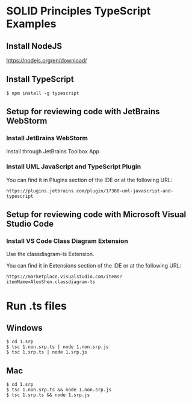 # SOLID Principles TypeScript Examples


## Install NodeJS

https://nodejs.org/en/download/


## Install TypeScript

```
$ npm install -g typescript
```

## Setup for reviewing code with JetBrains WebStorm

### Install JetBrains WebStorm
Install through JetBrains Toolbox App

### Install UML JavaScript and TypeScript Plugin
You can find it in Plugins section of the IDE or at the following URL:
```
https://plugins.jetbrains.com/plugin/17380-uml-javascript-and-typescript
```

## Setup for reviewing code with Microsoft Visual Studio Code

### Install VS Code Class Diagram Extension
Use the classdiagram-ts Extension.

You can find it in Extensions section of the IDE or at the following URL:
```
https://marketplace.visualstudio.com/items?itemName=AlexShen.classdiagram-ts
```

# Run .ts files

## Windows

```
$ cd 1.srp
$ tsc 1.non.srp.ts | node 1.non.srp.js
$ tsc 1.srp.ts | node 1.srp.js
```

## Mac

```
$ cd 1.srp
$ tsc 1.non.srp.ts && node 1.non.srp.js
$ tsc 1.srp.ts && node 1.srp.js
```

